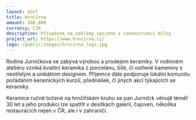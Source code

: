 ```yaml
---
layout: post
title: Hrnčírna
amount: 200,000
currency: CZK
description: Příspěvek na náklady spojené s rekonstrukcí dílny
project_url: https://www.hrncirna.cz/
logo: /public/images/hrncirna_logo.jpg
---
```


Rodina Jurníčkova se zabývá výrobou a prodejem keramiky. V rodinném ateliéru vzniká kvalitní keramika z porcelánu, bílé, či ostřené kameniny s neotřelým a unikátním designem. Příjemce dále podporuje lokální komunitu pořádáním
keramických kurzů, přednášek, či jiných akcí týkajících se keramiky.

Keramice ručně točené na hrnčířském kruhu se pan Jurníčrk věnujě téměř 30 let a jeho produkci lze spatřit v desítkách galerií, čajoven, několika restauracích nejen v ČR, ale i v zahraničí.

